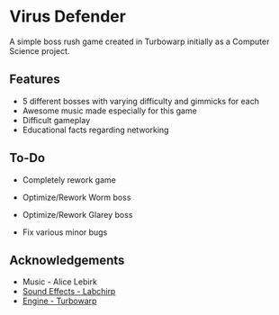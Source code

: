 
# Virus Defender

A simple boss rush game created in Turbowarp initially as a Computer Science project.


## Features

- 5 different bosses with varying difficulty and gimmicks for each
- Awesome music made especially for this game
- Difficult gameplay
- Educational facts regarding networking


## To-Do

- Completely rework game

- Optimize/Rework Worm boss

- Optimize/Rework Glarey boss

- Fix various minor bugs

## Acknowledgements

- Music - Alice Lebirk
- [Sound Effects - Labchirp](http://labbed.net/software/labchirp/)
- [Engine - Turbowarp](https://turbowarp.org/)


